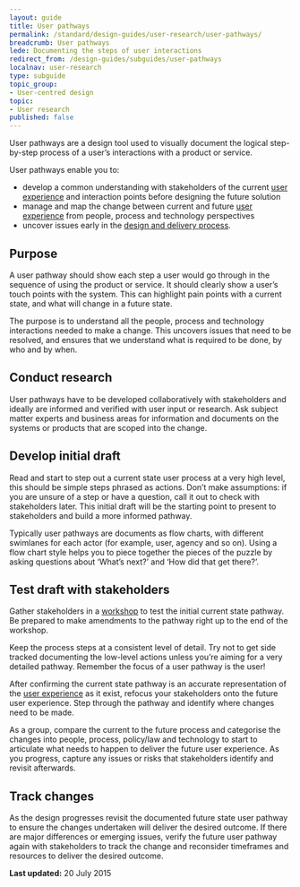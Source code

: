 ```yaml
---
layout: guide
title: User pathways
permalink: /standard/design-guides/user-research/user-pathways/
breadcrumb: User pathways
lede: Documenting the steps of user interactions
redirect_from: /design-guides/subguides/user-pathways
localnav: user-research
type: subguide
topic_group:
- User-centred design
topic:
- User research
published: false
---
```

User pathways are a design tool used to visually document the logical step-by-step process of a user’s interactions with a product or service.

User pathways enable you to:

*   develop a common understanding with stakeholders of the current [user experience](/for-digital-service-teams/standard/design-guides/user-research/) and interaction points before designing the future solution
*   manage and map the change between current and future [user experience](/for-digital-service-teams/standard/design-guides/user-research/) from people, process and technology perspectives
*   uncover issues early in the [design and delivery process](/for-digital-service-teams/standard/service-design-and-delivery-process/).

## Purpose

A user pathway should show each step a user would go through in the sequence of using the product or service. It should clearly show a user’s touch points with the system. This can highlight pain points with a current state, and what will change in a future state.

The purpose is to understand all the people, process and technology interactions needed to make a change. This uncovers issues that need to be resolved, and ensures that we understand what is required to be done, by who and by when.

## Conduct research

User pathways have to be developed collaboratively with stakeholders and ideally are informed and verified with user input or research. Ask subject matter experts and business areas for information and documents on the systems or products that are scoped into the change.

## Develop initial draft

Read and start to step out a current state user process at a very high level, this should be simple steps phrased as actions. Don’t make assumptions: if you are unsure of a step or have a question, call it out to check with stakeholders later. This initial draft will be the starting point to present to stakeholders and build a more informed pathway.

Typically user pathways are documents as flow charts, with different swimlanes for each actor (for example, user, agency and so on). Using a flow chart style helps you to piece together the pieces of the puzzle by asking questions about ‘What’s next?’ and ‘How did that get there?’.

## Test draft with stakeholders

Gather stakeholders in a [workshop](/for-digital-service-teams/standard/design-guides/user-research/workshops/) to test the initial current state pathway. Be prepared to make amendments to the pathway right up to the end of the workshop.

Keep the process steps at a consistent level of detail. Try not to get side tracked documenting the low-level actions unless you’re aiming for a very detailed pathway. Remember the focus of a user pathway is the user!

After confirming the current state pathway is an accurate representation of the [user experience](/for-digital-service-teams/standard/design-guides/user-research/) as it exist, refocus your stakeholders onto the future user experience. Step through the pathway and identify where changes need to be made.

As a group, compare the current to the future process and categorise the changes into people, process, policy/law and technology to start to articulate what needs to happen to deliver the future user experience. As you progress, capture any issues or risks that stakeholders identify and revisit afterwards.

## Track changes

As the design progresses revisit the documented future state user pathway to ensure the changes undertaken will deliver the desired outcome. If there are major differences or emerging issues, verify the future user pathway again with stakeholders to track the change and reconsider timeframes and resources to deliver the desired outcome.

**Last updated:** 20 July 2015
